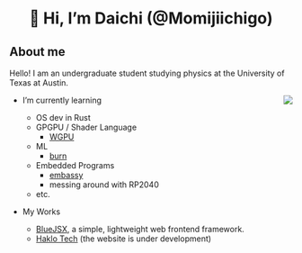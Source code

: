 <div align="center">

# 👋 Hi, I’m Daichi (@Momijiichigo)

</div>

## About me

Hello! I am an undergraduate student studying physics at the University of Texas at Austin.



<img src="https://github-readme-stats.vercel.app/api/top-langs/?username=Momijiichigo&hide=javascript,html,scss,css,webassembly&layout=compact&langs_count=6&size_weight=0.5&count_weight=0.5&theme=dark" align="right">

- I’m currently learning
  - OS dev in Rust
  - GPGPU / Shader Language
    - [WGPU](https://wgpu.rs/)
  - ML
    - [burn](https://burn-rs.github.io/)
  - Embedded Programs
    - [embassy](https://github.com/embassy-rs/embassy)
    - messing around with RP2040
  - etc.

- My Works
  - [BlueJSX](https://bluejsx.github.io), a simple, lightweight web frontend framework.
  - [Haklo Tech](https://haklo.tech) (the website is under development)




<!---
<div align="center" style='position:absolute;width:1rem;height:1rem;inset:0;margin:auto;font-size:10rem;cursor:help;'>
😵‍💫
</div>
Momijiichigo/Momijiichigo is a ✨ special ✨ repository because its `README.md` (this file) appears on your GitHub profile.
You can click the Preview link to take a look at your changes.
--->
